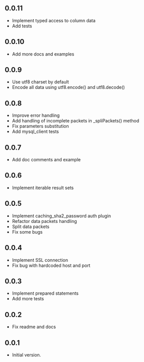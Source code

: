 ## 0.0.11

- Implement typed access to column data
- Add tests

## 0.0.10

- Add more docs and examples

## 0.0.9

- Use utf8 charset by default
- Encode all data using utf8.encode() and utf8.decode()

## 0.0.8

- Improve error handling
- Add handling of incomplete packets in _spliPackets() method
- Fix parameters substitution
- Add mysql_client tests

## 0.0.7

- Add doc comments and example

## 0.0.6

- Implement iterable result sets

## 0.0.5

- Implement caching_sha2_password auth plugin
- Refactor data packets handling
- Split data packets
- Fix some bugs

## 0.0.4

- Implement SSL connection
- Fix bug with hardcoded host and port

## 0.0.3

- Implement prepared statements
- Add more tests

## 0.0.2

- Fix readme and docs

## 0.0.1

- Initial version.
